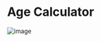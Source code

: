 

# Age Calculator 
 ![image](https://github.com/user-attachments/assets/fbc3a366-891f-4e09-abaa-e40026fce072)

